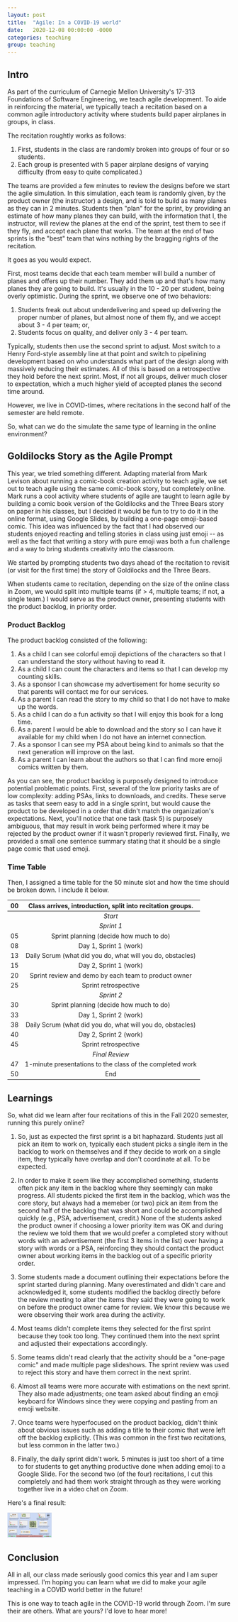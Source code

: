 ```yaml
---
layout: post
title:  "Agile: In a COVID-19 world"
date:   2020-12-08 00:00:00 -0000
categories: teaching
group: teaching
---
```


## Intro

As part of the curriculum of Carnegie Mellon University's 17-313 Foundations of Software Engineering, we teach agile development.  To aide in reinforcing the material, we typically teach a recitation based on a common agile introductory activity where students build paper airplanes in groups, in class.  

The recitation roughtly works as follows:

1. First, students in the class are randomly broken into groups of four or so students.
2. Each group is presented with 5 paper airplane designs of varying difficulty (from easy to quite complicated.) 

The teams are provided a few minutes to review the designs before we start the agile simulation.  In this simulation, each team is randomly given, by the product owner (the instructor) a design, and is told to build as many planes as they can in 2 minutes.  Students then "plan" for the sprint, by providing an estimate of how many planes they can build, with the information that I, the instructor, will review the planes at the end of the sprint, test them to see if they fly, and accept each plane that works.  The team at the end of two sprints is the "best" team that wins nothing by the bragging rights of the recitation.

It goes as you would expect.

First, most teams decide that each team member will build a number of planes and offers up their number.  They add them up and that's how many planes they are going to build.  It's usually in the 10 - 20 per student, being overly optimistic.  During the sprint, we observe one of two behaviors:

1. Students freak out about underdelivering and speed up delivering the proper number of planes, but almost none of them fly, and we accept about 3 - 4 per team; or, 
2. Students focus on quality, and deliver only 3 - 4 per team.  

Typically, students then use the second sprint to adjust.  Most switch to a Henry Ford-style assembly line at that point and switch to pipelining development based on who understands what part of the design along with massively reducing their estimates.  All of this is based on a retrospective they hold before the next sprint.   Most, if not all groups, deliver much closer to expectation, which a much higher yield of accepted planes the second time around.

However, we live in COVID-times, where recitations in the second half of the semester are held remote.  

So, what can we do the simulate the same type of learning in the online environment?

## Goldilocks Story as the Agile Prompt

This year, we tried something different.  Adapting material from Mark Levison about running a comic-book creation activity to teach agile, we set out to teach agile using the same comic-book story, but completely online.  Mark runs a cool activity where students of agile are taught to learn agile by building a comic book version of the Goldilocks and the Three Bears story on paper in his classes, but I decided it would be fun to try to do it in the online format, using Google Slides, by building a one-page emoji-based comic.  This idea was influenced by the fact that I had observed our students enjoyed reacting and telling stories in class using just emoji -- as well as the fact that writing a story with pure emoji was both a fun challenge and a way to bring students creativity into the classroom.  

We started by prompting students two days ahead of the recitation to revisit (or visit for the first time) the story of Goldilocks and the Three Bears.  

When students came to recitation, depending on the size of the online class in Zoom, we would split into multiple teams (if > 4, multiple teams; if not, a single team.)  I would serve as the product owner, presenting students with the product backlog, in priority order.

### Product Backlog

The product backlog consisted of the following:

1.	As a child I can see colorful emoji depictions of the characters so that I can understand the story without having to read it. 
2.	As a child I can count the characters and items so that I can develop my counting skills. 
3.	As a sponsor I can showcase my advertisement for home security so that parents will contact me for our services. 
4.	As a parent I can read the story to my child so that I do not have to make up the words. 
5.	As a child I can do a fun activity so that I will enjoy this book for a long time. 
6.	As a parent I would be able to download and the story so I can have it available for my child when I do not have an internet connection. 
7.	As a sponsor I can see my PSA about being kind to animals so that the next generation will improve on the last. 
8.	As a parent I can learn about the authors so that I can find more emoji comics written by them.

As you can see, the product backlog is purposely designed to introduce potential problematic points.  First, several of the low priority tasks are of low complexity: adding PSAs, links to downloads, and credits.  These serve as tasks that seem easy to add in a single sprint, but would cause the product to be developed in a order that didn't match the organization's expectations.  Next, you'll notice that one task (task 5) is purposely ambiguous, that may result in work being performed where it may be rejected by the product owner if it wasn't properly reviewed first.  Finally, we provided a small one sentence summary stating that it should be a single page comic that used emoji.

### Time Table

Then, I assigned a time table for the 50 minute slot and how the time should be broken down.  I include it below.

| 00 | Class arrives, introduction, split into recitation groups. | 
| --- | :-: |
|    | *Start* |
|    | *Sprint 1* |
| 05 | Sprint planning (decide how much to do) |
| 08 | Day 1, Sprint 1 (work) |
| 13 | Daily Scrum (what did you do, what will you do, obstacles) |
| 15 | Day 2, Sprint 1 (work) |
| 20 | Sprint review and demo by each team to product owner |
| 25 | Sprint retrospective |
|    | *Sprint 2*  |
| 30 | Sprint planning (decide how much to do) |
| 33 | Day 1, Sprint 2 (work) |
| 38 | Daily Scrum (what did you do, what will you do, obstacles) |
| 40 | Day 2, Sprint 2 (work) |
| 45 | Sprint retrospective | 
|    | *Final Review*
| 47 | 1-minute presentations to the class of the completed work |
| 50 | End |

## Learnings

So, what did we learn after four recitations of this in the Fall 2020 semester, running this purely online?

1. So, just as expected the first sprint is a bit haphazard.  Students just all pick an item to work on, typically each student picks a single item in the backlog to work on themselves and if they decide to work on a single item, they typically have overlap and don't coordinate at all.  To be expected.

2. In order to make it seem like they accomplished something, students often pick any item in the backlog where they seemingly can make progress.  All students picked the first item in the backlog, which was the core story, but always had a memeber (or two) pick an item from the second half of the backlog that was short and could be accomplished quickly (e.g., PSA, advertisement, credit.)  None of the students asked the product owner if choosing a lower priority item was OK and during the review we told them that we would prefer a completed story without words with an advertisement (the first 3 items in the list) over having a story with words or a PSA, reinforcing they should contact the product owner about working items in the backlog out of a specific priority order.

3. Some students made a document outlining their expectations before the sprint started during planning.  Many overestimated and didn't care and acknowledged it, some students modified the backlog directly before the review meeting to alter the items they said they were going to work on before the product owner came for review.  We know this because we were observing their work area during the activity. 

4. Most teams didn't complete items they selected for the first sprint because they took too long.  They continued them into the next sprint and adjusted their expectations accordingly.

5. Some teams didn't read clearly that the activity should be a "one-page comic" and made multiple page slideshows.  The sprint review was used to reject this story and have them correct in the next sprint.

6.  Almost all teams were more accurate with estimations on the next sprint.  They also made adjustments; one team asked about finding an emoji keyboard for Windows since they were copying and pasting from an emoji website.  

7. Once teams were hyperfocused on the product backlog, didn't think about obvious issues such as adding a title to their comic that were left off the backlog explicitly.  (This was common in the first two recitations, but less common in the latter two.)

8. Finally, the daily sprint didn't work.  5 minutes is just too short of a time to for students to get anything productive done when adding emoji to a Google Slide.  For the second two (of the four) recitations, I cut this completely and had them work straight through as they were working together live in a video chat on Zoom.

Here's a final result:

<img src="/img/goldilocks.png" style="width: 100px">

## Conclusion

All in all, our class made seriously good comics this year and I am super impressed.  I'm hoping you can learn what we did to make your agile teaching in a COVID world better in the future!

This is one way to teach agile in the COVID-19 world through Zoom.  I'm sure their are others.  What are yours?  I'd love to hear more!